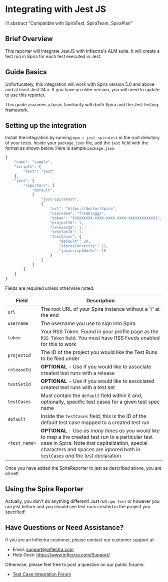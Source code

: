# Integrating with Jest JS
!!! abstract "Compatible with SpiraTest, SpiraTeam, SpiraPlan"

## Brief Overview
This reporter will integrate JestJS with Inflectra's ALM suite. It will create a test run in Spira for each test executed in Jest.

## Guide Basics
Unfortunately, this integration will work with Spira version 5.0 and above and at least Jest 24.x. If you have an older version, you will need to update to use this reporter.

This guide assumes a basic familiarity with both Spira and the Jest testing framework. 

## Setting up the integration
Install the integration by running `npm i jest-spiratest` in the root directory of your tests. Inside your `package.json` file, add the `jest` field with the format as shown below. Here is sample `package.json`.
```javascript
{
    "name": "sample",
    "scripts": {
        "test": "jest"
    },
    "jest": {
        "reporters": [
            "default",
            [
                "jest-spiratest",
                {
                    "url": "https://doctor/Spira",
                    "username": "fredbloggs",
                    "token": "{XXXXXXXX-XXXX-XXXX-XXXX-XXXXXXXXXXXX}",
                    "projectId": 1,
                    "releaseId": 1,
                    "testSetId": 1,
                    "testCases": {
                        "default": 20,
                        "storesCorrectly": 21,
                        "javascriptWorks": 16
                    }
                }
            ]
        ]
    }
}
```
Fields are required unless otherwise noted.

| Field         | Description                                                                                                                                                                                                                               |
| ------------- | ----------------------------------------------------------------------------------------------------------------------------------------------------------------------------------------------------------------------------------------- |
| `url`         | The root URL of your Spira instance without a '/' at the end                                                                                                                                                                              |
| `username`    | The username you use to sign into Spira                                                                                                                                                                                                   |
| `token`       | Your RSS Token. Found in your profile page as the `RSS Token` field. You must have RSS Feeds enabled for this to work                                                                                                                     |
| `projectId`   | The ID of the project you would like the Test Runs to be filed under                                                                                                                                                                      |
| `releaseId`   | **OPTIONAL** - Use if you would like to associate created test runs with a release                                                                                                                                                        |
| `testSetId`   | **OPTIONAL** - Use if you would like to associated created test runs with a test set                                                                                                                                                      |
| `testCases`   | Must contain the `default` field within it and, optionally, specific test cases for a given test spec name                                                                                                                                |
| `default`     | Inside the `testCases` field, this is the ID of the default test case mapped to a created test run                                                                                                                                        |
| `<test_name>` | **OPTIONAL** - Use *as many times as you would like* to map a the created test run to a particular test case in Spira. Note that capitalization, special characters and spaces are ignored both in `testCases` *and* the test declaration |

Once you have added the SpiraReporter to jest as described above, you are all set!

## Using the Spira Reporter
Actually, you don't do anything different! Just run `npm test` or however you ran jest before and you should see test runs created in the project you specified!

## Have Questions or Need Assistance?
If you are an Inflectra customer, please contact our customer support at:

- Email: support@inflectra.com
- Help Desk: https://www.inflectra.com/Support/

Otherwise, please feel free to post a question on our public forums:

- [Test Case Integration Forum](https://www.inflectra.com/Support/Forum/integrations/unit-testing/List.aspx)
